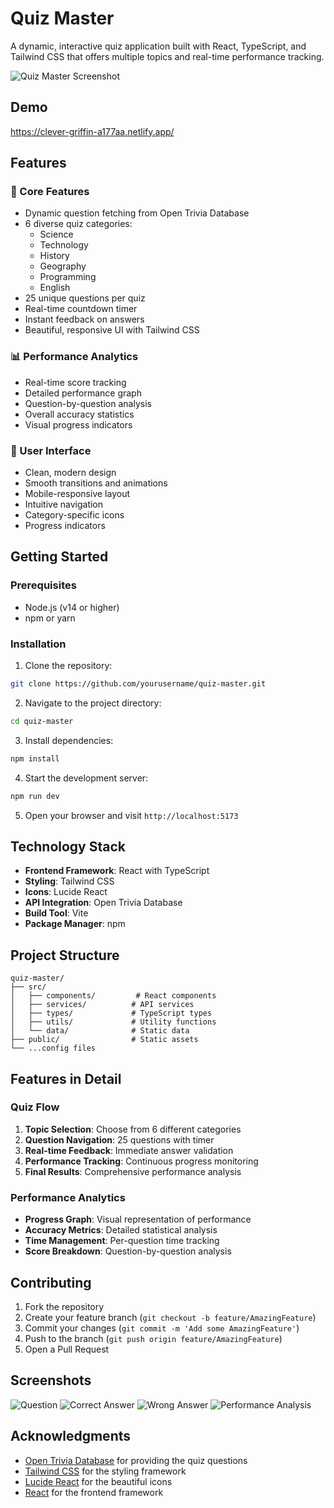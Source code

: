 # Quiz Master

A dynamic, interactive quiz application built with React, TypeScript, and Tailwind CSS that offers multiple topics and real-time performance tracking.

![Quiz Master Screenshot](https://i.imgur.com/E7alU5L.png)

## Demo
https://clever-griffin-a177aa.netlify.app/

## Features

### 🎯 Core Features
- Dynamic question fetching from Open Trivia Database
- 6 diverse quiz categories:
  - Science
  - Technology
  - History
  - Geography
  - Programming
  - English
- 25 unique questions per quiz
- Real-time countdown timer
- Instant feedback on answers
- Beautiful, responsive UI with Tailwind CSS

### 📊 Performance Analytics
- Real-time score tracking
- Detailed performance graph
- Question-by-question analysis
- Overall accuracy statistics
- Visual progress indicators

### 🎨 User Interface
- Clean, modern design
- Smooth transitions and animations
- Mobile-responsive layout
- Intuitive navigation
- Category-specific icons
- Progress indicators

## Getting Started

### Prerequisites
- Node.js (v14 or higher)
- npm or yarn

### Installation

1. Clone the repository:
```bash
git clone https://github.com/yourusername/quiz-master.git
```

2. Navigate to the project directory:
```bash
cd quiz-master
```

3. Install dependencies:
```bash
npm install
```

4. Start the development server:
```bash
npm run dev
```

5. Open your browser and visit `http://localhost:5173`

## Technology Stack

- **Frontend Framework**: React with TypeScript
- **Styling**: Tailwind CSS
- **Icons**: Lucide React
- **API Integration**: Open Trivia Database
- **Build Tool**: Vite
- **Package Manager**: npm

## Project Structure

```
quiz-master/
├── src/
│   ├── components/         # React components
│   ├── services/          # API services
│   ├── types/             # TypeScript types
│   ├── utils/             # Utility functions
│   └── data/              # Static data
├── public/                # Static assets
└── ...config files
```

## Features in Detail

### Quiz Flow
1. **Topic Selection**: Choose from 6 different categories
2. **Question Navigation**: 25 questions with timer
3. **Real-time Feedback**: Immediate answer validation
4. **Performance Tracking**: Continuous progress monitoring
5. **Final Results**: Comprehensive performance analysis

### Performance Analytics
- **Progress Graph**: Visual representation of performance
- **Accuracy Metrics**: Detailed statistical analysis
- **Time Management**: Per-question time tracking
- **Score Breakdown**: Question-by-question analysis

## Contributing

1. Fork the repository
2. Create your feature branch (`git checkout -b feature/AmazingFeature`)
3. Commit your changes (`git commit -m 'Add some AmazingFeature'`)
4. Push to the branch (`git push origin feature/AmazingFeature`)
5. Open a Pull Request

## Screenshots

![Question](https://i.imgur.com/UsyevS4.png)
![Correct Answer](https://i.imgur.com/PllmtPt.png)
![Wrong Answer](https://i.imgur.com/4J5Oo7V.png)
![Performance Analysis](https://i.imgur.com/nAeu7BB.png)

## Acknowledgments

- [Open Trivia Database](https://opentdb.com/) for providing the quiz questions
- [Tailwind CSS](https://tailwindcss.com/) for the styling framework
- [Lucide React](https://lucide.dev/) for the beautiful icons
- [React](https://reactjs.org/) for the frontend framework


